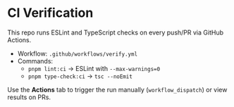 # CI Verification

This repo runs ESLint and TypeScript checks on every push/PR via GitHub Actions.

- Workflow: `.github/workflows/verify.yml`
- Commands:
  - `pnpm lint:ci` → ESLint with `--max-warnings=0`
  - `pnpm type-check:ci` → `tsc --noEmit`

Use the **Actions** tab to trigger the run manually (`workflow_dispatch`) or view results on PRs.
